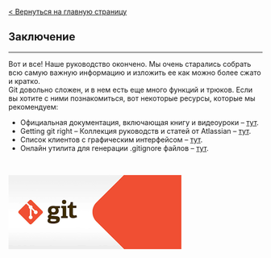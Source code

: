 [< Вернуться на главную страницу](readme.md)

## **Заключение**<br>
---
Вот и все! Наше руководство окончено. Мы очень старались собрать всю самую важную информацию и изложить ее как можно более сжато и кратко.<br>
Git довольно сложен, и в нем есть еще много функций и трюков. Если вы хотите с ними познакомиться, вот некоторые ресурсы, которые мы рекомендуем:

- Официальная документация, включающая книгу и видеоуроки – <a href="https://git-scm.com/doc">тут</a>.
- Getting git right – Коллекция руководств и статей от Atlassian – <a href="https://www.atlassian.com/git">тут</a>.
- Список клиентов с графическим интерфейсом – <a href="https://www.git-scm.com/downloads/guis">тут</a>.
- Онлайн утилита для генерации .gitignore файлов – <a href="https://www.toptal.com/developers/gitignore">тут</a>.

<br>

![](/pictures/git.png)